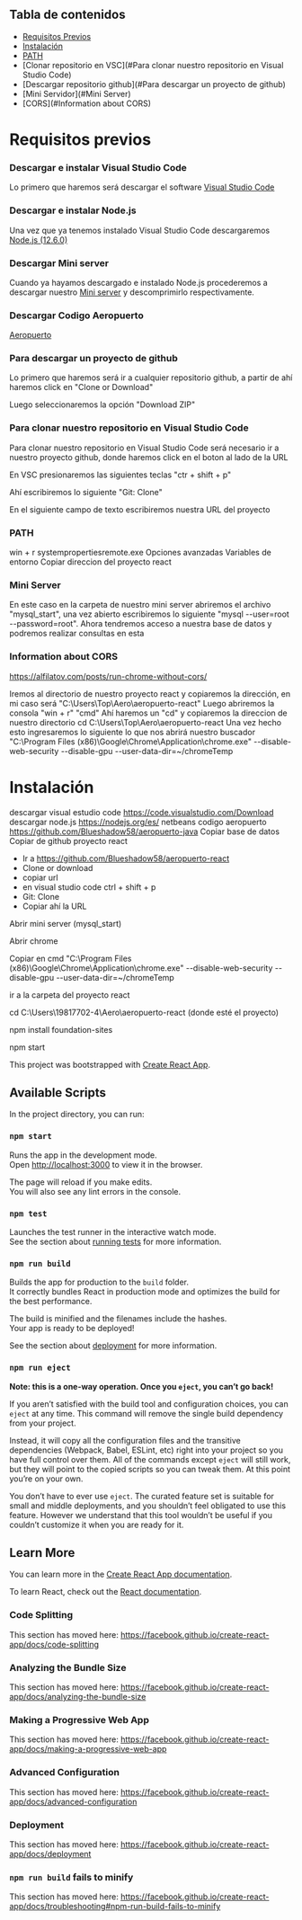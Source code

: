 ## Tabla de contenidos


<!--ts-->
   * [Requisitos Previos](#Requisitos-previos)
   * [Instalación](#Instalación)
   * [PATH](#PATH)
   * [Clonar repositorio en VSC](#Para clonar nuestro repositorio en Visual Studio Code)
   * [Descargar repositorio github](#Para descargar un proyecto de github)
   * [Mini Servidor](#Mini Server)
   * [CORS](#Information about CORS)
<!--te-->



# Requisitos previos

### Descargar e instalar Visual Studio Code
Lo primero que haremos será descargar el software [Visual Studio Code](https://code.visualstudio.com/Download)

### Descargar e instalar Node.js
Una vez que ya tenemos instalado Visual Studio Code descargaremos [Node.js (12.6.0)](https://nodejs.org/es/)

### Descargar Mini server
Cuando ya hayamos descargado e instalado Node.js procederemos a descargar nuestro [Mini server](https://github.com/JoanneCentos/Mini-Server) y descomprimirlo respectivamente.

### Descargar Codigo Aeropuerto
[Aeropuerto](https://github.com/Blueshadow58/aeropuerto-java)


### Para descargar un proyecto de github
Lo primero que haremos será ir a cualquier repositorio github, a partir de ahí haremos click en "Clone or Download"
<img src="">

Luego seleccionaremos la opción "Download ZIP"
<img src="">


### Para clonar nuestro repositorio en Visual Studio Code
Para clonar nuestro repositorio en Visual Studio Code será necesario ir a nuestro proyecto github, donde haremos click en el boton al lado de la URL
<img src="">

En VSC presionaremos las siguientes teclas "ctr + shift + p"
<img src="">

Ahí escribiremos lo siguiente "Git: Clone"
<img src="">

En el siguiente campo de texto escribiremos nuestra URL del proyecto
<img src="">


### PATH

win + r
systempropertiesremote.exe
Opciones avanzadas
Variables de entorno
Copiar direccion del proyecto react

### Mini Server
En este caso en la carpeta de nuestro mini server abriremos el archivo "mysql_start", una vez abierto escribiremos lo siguiente "mysql --user=root --password=root". Ahora tendremos acceso a nuestra base de datos y podremos realizar consultas en esta
<img src="">


### Information about CORS
https://alfilatov.com/posts/run-chrome-without-cors/

Iremos al directorio de nuestro proyecto react y copiaremos la dirección, en mi caso será "C:\Users\Top\Aero\aeropuerto-react"
Luego abriremos la consola
"win + r"
"cmd"
Ahí haremos un "cd" y copiaremos la direccion de nuestro directorio
cd C:\Users\Top\Aero\aeropuerto-react
Una vez hecho esto ingresaremos lo siguiente lo que nos abrirá nuestro buscador
"C:\Program Files (x86)\Google\Chrome\Application\chrome.exe" --disable-web-security --disable-gpu --user-data-dir=~/chromeTemp


# Instalación












descargar visual estudio code		https://code.visualstudio.com/Download
descargar node.js			https://nodejs.org/es/
netbeans codigo aeropuerto		https://github.com/Blueshadow58/aeropuerto-java	
Copiar base de datos			
Copiar de github proyecto react		


- Ir a https://github.com/Blueshadow58/aeropuerto-react
- Clone or download
- copiar url
- en visual studio code ctrl + shift + p
- Git: Clone
- Copiar ahí la URL



Abrir mini server (mysql_start)





Abrir chrome 

Copiar en cmd
"C:\Program Files (x86)\Google\Chrome\Application\chrome.exe" --disable-web-security --disable-gpu --user-data-dir=~/chromeTemp

ir a la carpeta del proyecto react

cd C:\Users\19817702-4\Aero\aeropuerto-react (donde esté el proyecto)

npm install foundation-sites

npm start














This project was bootstrapped with [Create React App](https://github.com/facebook/create-react-app).

## Available Scripts

In the project directory, you can run:

### `npm start`

Runs the app in the development mode.<br>
Open [http://localhost:3000](http://localhost:3000) to view it in the browser.

The page will reload if you make edits.<br>
You will also see any lint errors in the console.

### `npm test`

Launches the test runner in the interactive watch mode.<br>
See the section about [running tests](https://facebook.github.io/create-react-app/docs/running-tests) for more information.

### `npm run build`

Builds the app for production to the `build` folder.<br>
It correctly bundles React in production mode and optimizes the build for the best performance.

The build is minified and the filenames include the hashes.<br>
Your app is ready to be deployed!

See the section about [deployment](https://facebook.github.io/create-react-app/docs/deployment) for more information.

### `npm run eject`

**Note: this is a one-way operation. Once you `eject`, you can’t go back!**

If you aren’t satisfied with the build tool and configuration choices, you can `eject` at any time. This command will remove the single build dependency from your project.

Instead, it will copy all the configuration files and the transitive dependencies (Webpack, Babel, ESLint, etc) right into your project so you have full control over them. All of the commands except `eject` will still work, but they will point to the copied scripts so you can tweak them. At this point you’re on your own.

You don’t have to ever use `eject`. The curated feature set is suitable for small and middle deployments, and you shouldn’t feel obligated to use this feature. However we understand that this tool wouldn’t be useful if you couldn’t customize it when you are ready for it.

## Learn More

You can learn more in the [Create React App documentation](https://facebook.github.io/create-react-app/docs/getting-started).

To learn React, check out the [React documentation](https://reactjs.org/).

### Code Splitting

This section has moved here: https://facebook.github.io/create-react-app/docs/code-splitting

### Analyzing the Bundle Size

This section has moved here: https://facebook.github.io/create-react-app/docs/analyzing-the-bundle-size

### Making a Progressive Web App

This section has moved here: https://facebook.github.io/create-react-app/docs/making-a-progressive-web-app

### Advanced Configuration

This section has moved here: https://facebook.github.io/create-react-app/docs/advanced-configuration

### Deployment

This section has moved here: https://facebook.github.io/create-react-app/docs/deployment

### `npm run build` fails to minify

This section has moved here: https://facebook.github.io/create-react-app/docs/troubleshooting#npm-run-build-fails-to-minify
